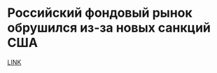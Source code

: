 # Российский фондовый рынок обрушился из-за новых санкций США



[LINK](https://varlamov.ru/2868079.html)
